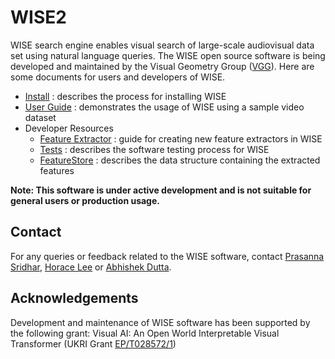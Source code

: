 # WISE2

WISE search engine enables visual search of large-scale
audiovisual data set using natural language queries. The
WISE open source software is being developed and maintained
by the Visual Geometry Group ([VGG](https://www.robots.ox.ac.uk/~vgg/software/wise/)).
Here are some documents for users and developers of WISE.

 - [Install](docs/Install.md) : describes the process for installing WISE
 - [User Guide](docs/UserGuide.md) : demonstrates the usage of WISE using a sample video dataset
 - Developer Resources
   - [Feature Extractor](docs/FeatureExtractor.md) : guide for creating new feature extractors in WISE
   - [Tests](docs/Tests.md) : describes the software testing process for WISE
   - [FeatureStore](docs/FeatureStore.md) : describes the data structure containing the extracted features

**Note: This software is under active development and is not suitable for general users or production usage.**

## Contact

For any queries or feedback related to the WISE software, contact [Prasanna Sridhar](mailto:prasanna@robots.ox.ac.uk), [Horace Lee](mailto:horacelee@robots.ox.ac.uk) or [Abhishek Dutta](mailto:adutta@robots.ox.ac.uk).

## Acknowledgements

Development and maintenance of WISE software has been supported by the following grant: Visual AI: An Open World Interpretable Visual Transformer (UKRI Grant [EP/T028572/1](https://gow.epsrc.ukri.org/NGBOViewGrant.aspx?GrantRef=EP/T028572/1))
